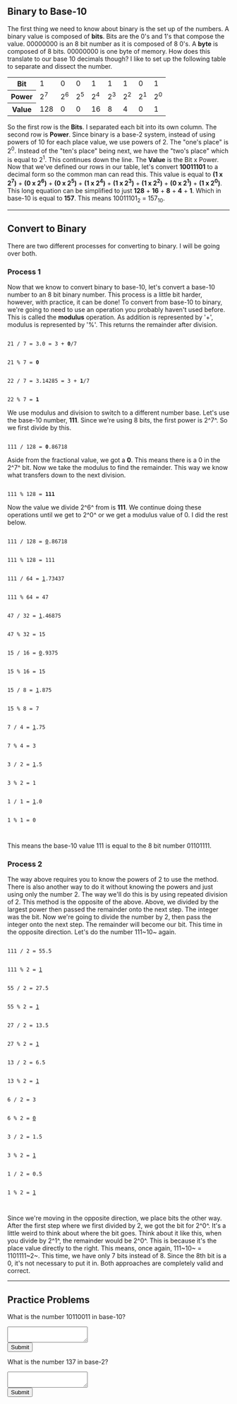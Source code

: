 ## Binary to Base-10

The first thing we need to know about binary is the set up of the
numbers. A binary value is composed of **bits**. Bits are the 0's and
1's that compose the value. 00000000 is an 8 bit number as it is
composed of 8 0's. A **byte** is composed of 8 bits. 00000000 is one
byte of memory. How does this translate to our base 10 decimals though?
I like to set up the following table to separate and dissect the number.

<center>
<table>
<tr>
<th class="b2t"><b>Bit</b></th>
<td class="b2t">1</td>
<td class="b2t">0</td>
<td class="b2t">0</td>
<td class="b2t">1</td>
<td class="b2t">1</td>
<td class="b2t">1</td>
<td class="b2t">0</td>
<td class="b2t">1</td>
</tr>
<tr>
<th class="b2t"><b>Power</b></th>
<td class="b2t">2<sup>7</sup></td>
<td class="b2t">2<sup>6</sup></td>
<td class="b2t">2<sup>5</sup></td>
<td class="b2t">2<sup>4</sup></td>
<td class="b2t">2<sup>3</sup></td>
<td class="b2t">2<sup>2</sup></td>
<td class="b2t">2<sup>1</sup></td>
<td class="b2t">2<sup>0</sup></td>
</tr>
<tr>
<th class="b2t"><b>Value</b></th>
<td class="b2t">128</td>
<td class="b2t">0</td>
<td class="b2t">0</td>
<td class="b2t">16</td>
<td class="b2t">8</td>
<td class="b2t">4</td>
<td class="b2t">0</td>
<td class="b2t">1</td>
</tr>
</table>
</center>

So the first row is the **Bits**.
I separated each bit into its own column.
The second row is **Power**.
Since binary is a base-2 system, instead of using powers of 10 for each place value, we use powers of 2.
The "one's place" is 2<sup>0</sup>.
Instead of the "ten's place" being next, we have the "two's place" which is equal to 2<sup>1</sup>.
This continues down the line.
The **Value** is the Bit x Power.
Now that we've defined our rows in our table, let's convert **10011101** to a decimal form so the common man can read this.
This value is equal to
**(1 x 2<sup>7</sup>)** + **(0 x 2<sup>6</sup>)** + **(0 x 2<sup>5</sup>)** + **(1 x 2<sup>4</sup>)** + **(1 x 2<sup>3</sup>)** + **(1 x 2<sup>2</sup>)** + **(0 x 2<sup>1</sup>)** + **(1 x 2<sup>0</sup>)**.
This long equation can be simplified to just **128** + **16** + **8** + **4** + **1**.
Which in base-10 is equal to **157**.
This means 10011101<sub>2</sub> = 157<sub>10</sub>.

---

## Convert to Binary


There are two different processes for converting to binary. I will be
going over both.

### Process 1

Now that we know to convert binary to base-10, let's convert a base-10
number to an 8 bit binary number. This process is a little bit harder,
however, with practice, it can be done! To convert from base-10 to
binary, we're going to need to use an operation you probably haven't
used before. This is called the **modulus** operation. As addition is
represented by '+', modulus is represented by '%'. This returns the
remainder after division.

<code>
<tab5>21 / 7 = 3.0 = 3 + <b>0</b>/7</tab5>
<br>
<tab5>21 % 7 = <b>0</b></tab5>
<br>
<tab5>22 / 7 = 3.14285 = 3 + <b>1</b>/7</tab5>
<br>
<tab5>22 % 7 = <b>1</b></tab5>
</code>

We use modulus and division to switch to a different number base. Let's
use the base-10 number, **111**. Since we're using 8 bits, the first
power is 2^7^. So we first divide by this.

<code>
<tab5>111 / 128 = <b>0</b>.86718</tab5>
</code>

Aside from the fractional value, we got a **0**. This means there is a 0
in the 2^7^ bit. Now we take the modulus to find the remainder. This way
we know what transfers down to the next division.

<code>
<tab5>111 % 128 = <b>111</b></tab5>
</code>


Now the value we divide 2^6^ from is **111**. We continue doing these
operations until we get to 2^0^ or we get a modulus value of 0. I did
the rest below.

<code>
<tab5>111 / 128 = <u>0</u>.86718</tab5>
<br>
<tab5>111 % 128 = 111</tab5>
<br>
<tab5>111 / 64 = <u>1</u>.73437</tab5>
<br>
<tab5>111 % 64 = 47</tab5>
<br>
<tab5>47 / 32 = <u>1</u>.46875</tab5>
<br>
<tab5>47 % 32 = 15</tab5>
<br>
<tab5>15 / 16 = <u>0</u>.9375</tab5>
<br>
<tab5>15 % 16 = 15</tab5>
<br>
<tab5>15 / 8 = <u>1</u>.875</tab5>
<br>
<tab5>15 % 8 = 7</tab5>
<br>
<tab5>7 / 4 = <u>1</u>.75</tab5>
<br>
<tab5>7 % 4 = 3</tab5>
<br>
<tab5>3 / 2 = <u>1</u>.5</tab5>
<br>
<tab5>3 % 2 = 1</tab5>
<br>
<tab5>1 / 1 = <u>1</u>.0</tab5>
<br>
<tab5>1 % 1 = 0</tab5>
<br>
</code>


This means the base-10 value 111 is equal to the 8 bit number 01101111.

### Process 2

The way above requires you to know the powers of 2 to use the method.
There is also another way to do it without knowing the powers and just
using only the number 2. The way we'll do this is by using repeated
division of 2. This method is the opposite of the above. Above, we
divided by the largest power then passed the remainder onto the next
step. The integer was the bit. Now we're going to divide the number by
2, then pass the integer onto the next step. The remainder will become
our bit. This time in the opposite direction. Let's do the number
111~10~ again.

<code>
<tab5>111 / 2 = 55.5</tab5>
<br>
<tab5>111 % 2 = <u>1</u></tab5>
<br>
<tab5>55 / 2 = 27.5</tab5>
<br>
<tab5>55 % 2 = <u>1</u></tab5>
<br>
<tab5>27 / 2 = 13.5</tab5>
<br>
<tab5>27 % 2 = <u>1</u></tab5>
<br>
<tab5>13 / 2 = 6.5</tab5>
<br>
<tab5>13 % 2 = <u>1</u></tab5>
<br>
<tab5>6 / 2 = 3</tab5>
<br>
<tab5>6 % 2 = <u>0</u></tab5>
<br>
<tab5>3 / 2 = 1.5</tab5>
<br>
<tab5>3 % 2 = <u>1</u></tab5>
<br>
<tab5>1 / 2 = 0.5</tab5>
<br>
<tab5>1 % 2 = <u>1</u></tab5>
<br>
</code>


Since we're moving in the opposite direction, we place bits the other
way. After the first step where we first divided by 2, we got the bit
for 2^0^. It's a little weird to think about where the bit goes. Think
about it like this, when you divide by 2^1^, the remainder would be
2^0^. This is because it's the place value directly to the right. This
means, once again, 111~10~ = 1101111~2~. This time, we have only 7 bits
instead of 8. Since the 8th bit is a 0, it's not necessary to put it in.
Both approaches are completely valid and correct.

---

## Practice Problems

What is the number 10110011 in base-10?

<textarea id="b2q1"></textarea>
<br>
<button onclick="b2q1Submit()">Submit</button>
<p id="b2q1Out"></p>

What is the number 137 in base-2?

<textarea id="b2q2"></textarea>
<br>
<button onclick="b1q2Submit()">Submit</button>
<p id="b2q2Out"></p>


